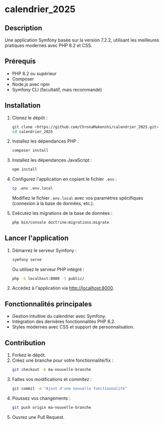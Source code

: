 # calendrier_2025

## Description

Une application Symfony basée sur la version 7.2.2, utilisant les meilleures pratiques modernes avec PHP 8.2 et CSS.

## Prérequis

- PHP 8.2 ou supérieur
- Composer
- Node.js avec npm
- Symfony CLI (facultatif, mais recommandé)

## Installation

1. Clonez le dépôt :
   ```bash
   git clone <https://github.com/ChronaMakenshi/calendrier_2025.git>
   cd calendrier_2025
   ```

2. Installez les dépendances PHP :
   ```bash
   composer install
   ```

3. Installez les dépendances JavaScript :
   ```bash
   npm install
   ```

4. Configurez l'application en copiant le fichier `.env` :
   ```bash
   cp .env .env.local
   ```
   Modifiez le fichier `.env.local` avec vos paramètres spécifiques (connexion à la base de données, etc.).

5. Exécutez les migrations de la base de données :
   ```bash
   php bin/console doctrine:migrations:migrate
   ```

## Lancer l'application

1. Démarrez le serveur Symfony :
   ```bash
   symfony serve
   ```
   Ou utilisez le serveur PHP intégré :
   ```bash
   php -S localhost:8000 -t public/
   ```

3. Accédez à l'application via [http://localhost:8000](http://localhost:8000).

## Fonctionnalités principales

- Gestion intuitive du calendrier avec Symfony.
- Intégration des dernières fonctionnalités PHP 8.2.
- Styles modernes avec CSS et support de personnalisation.

## Contribution

1. Forkez le dépôt.
2. Créez une branche pour votre fonctionnalité/fix :
   ```bash
   git checkout -b ma-nouvelle-branche
   ```
3. Faites vos modifications et commitez :
   ```bash
   git commit -m "Ajout d'une nouvelle fonctionnalité"
   ```
4. Poussez vos changements :
   ```bash
   git push origin ma-nouvelle-branche
   ```
5. Ouvrez une Pull Request.


